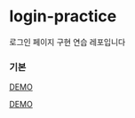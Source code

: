 # login-practice

로그인 페이지 구현 연습 레포입니다

### 기본
[DEMO](https://plutoin.github.io/login-practice/basic-login-ui/index.html)



[DEMO](https://plutoin.github.io/login-practice/login_modal/index.html)